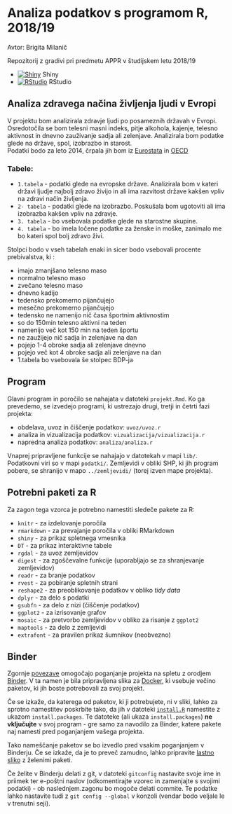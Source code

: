 # Analiza podatkov s programom R, 2018/19
Avtor: Brigita Milanič

Repozitorij z gradivi pri predmetu APPR v študijskem letu 2018/19

* [![Shiny](http://mybinder.org/badge.svg)](http://beta.mybinder.org/v2/gh/MBrigita/APPR-2018-19/master?urlpath=shiny/APPR-2018-19/projekt.Rmd) Shiny
* [![RStudio](http://mybinder.org/badge.svg)](http://beta.mybinder.org/v2/gh/MBrigita/APPR-2018-19/master?urlpath=rstudio) RStudio

## Analiza zdravega načina življenja ljudi v Evropi

V projektu bom analizirala zdravje ljudi po posameznih državah v Evropi. Osredotočila se bom telesni masni indeks, pitje alkohola, kajenje, telesno aktivnost in dnevno zauživanje sadja ali zelenjave. Analizirala bom podatke glede na države, spol, izobrazbo in starost.  
Podatki bodo za leto 2014, črpala jih bom iz [Eurostata](https://ec.europa.eu/eurostat/data/database) in [OECD](https://stats.oecd.org/Index.aspx?DataSetCode=HEALTH_LVNG) 

### Tabele:
* `1.tabela` - podatki glede na evropske države. Analizirala bom v kateri državi ljudje najbolj zdravo živijo in ali ima razvitost države kakšen vpliv na zdravi način življenja.
* `2- tabela` - podatki glede na izobrazbo. Poskušala bom ugotoviti ali ima izobrazba kakšen vpliv na zdravje.
* `3. tabela` - bo vsebovala podatke glede na starostne skupine.  
* `4. tabela` - bo imela ločene podatke za ženske in moške, zanimalo me bo kateri spol bolj zdravo živi.

Stolpci bodo v vseh tabelah enaki in sicer bodo vsebovali procente prebivalstva, ki :

* imajo zmanjšano telesno maso
* normalno telesno maso
* zvečano telesno maso
* dnevno kadijo
* tedensko prekomerno pijančujejo 
* mesečno prekomerno pijančujejo
* tedensko ne namenijo nič časa športnim aktivnostim
* so do 150min telesno aktivni na teden
* namenijo več kot 150 min na teden športu
* ne zaužijejo nič sadja in zelenjave na dan
* pojejo 1-4 obroke sadja ali zelenjave dnevno
* pojejo več kot 4 obroke sadja ali zelenjave na dan
* 1.tabela bo vsebovala še stolpec BDP-ja





## Program

Glavni program in poročilo se nahajata v datoteki `projekt.Rmd`.
Ko ga prevedemo, se izvedejo programi, ki ustrezajo drugi, tretji in četrti fazi projekta:

* obdelava, uvoz in čiščenje podatkov: `uvoz/uvoz.r`
* analiza in vizualizacija podatkov: `vizualizacija/vizualizacija.r`
* napredna analiza podatkov: `analiza/analiza.r`

Vnaprej pripravljene funkcije se nahajajo v datotekah v mapi `lib/`.
Podatkovni viri so v mapi `podatki/`.
Zemljevidi v obliki SHP, ki jih program pobere,
se shranijo v mapo `../zemljevidi/` (torej izven mape projekta).

## Potrebni paketi za R

Za zagon tega vzorca je potrebno namestiti sledeče pakete za R:

* `knitr` - za izdelovanje poročila
* `rmarkdown` - za prevajanje poročila v obliki RMarkdown
* `shiny` - za prikaz spletnega vmesnika
* `DT` - za prikaz interaktivne tabele
* `rgdal` - za uvoz zemljevidov
* `digest` - za zgoščevalne funkcije (uporabljajo se za shranjevanje zemljevidov)
* `readr` - za branje podatkov
* `rvest` - za pobiranje spletnih strani
* `reshape2` - za preoblikovanje podatkov v obliko *tidy data*
* `dplyr` - za delo s podatki
* `gsubfn` - za delo z nizi (čiščenje podatkov)
* `ggplot2` - za izrisovanje grafov
* `mosaic` - za pretvorbo zemljevidov v obliko za risanje z `ggplot2`
* `maptools` - za delo z zemljevidi
* `extrafont` - za pravilen prikaz šumnikov (neobvezno)

## Binder

Zgornje [povezave](#analiza-podatkov-s-programom-r-201819)
omogočajo poganjanje projekta na spletu z orodjem [Binder](https://mybinder.org/).
V ta namen je bila pripravljena slika za [Docker](https://www.docker.com/),
ki vsebuje večino paketov, ki jih boste potrebovali za svoj projekt.

Če se izkaže, da katerega od paketov, ki ji potrebujete, ni v sliki,
lahko za sprotno namestitev poskrbite tako,
da jih v datoteki [`install.R`](install.R) namestite z ukazom `install.packages`.
Te datoteke (ali ukaza `install.packages`) **ne vključujte** v svoj program -
gre samo za navodilo za Binder, katere pakete naj namesti pred poganjanjem vašega projekta.

Tako nameščanje paketov se bo izvedlo pred vsakim poganjanjem v Binderju.
Če se izkaže, da je to preveč zamudno,
lahko pripravite [lastno sliko](https://github.com/jaanos/APPR-docker) z želenimi paketi.

Če želite v Binderju delati z git,
v datoteki `gitconfig` nastavite svoje ime in priimek ter e-poštni naslov
(odkomentirajte vzorec in zamenjajte s svojimi podatki) -
ob naslednjem.zagonu bo mogoče delati commite.
Te podatke lahko nastavite tudi z `git config --global` v konzoli
(vendar bodo veljale le v trenutni seji).
